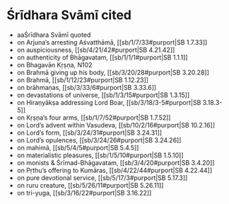 # Śrīdhara Svāmī cited

* aaŚrīdhara Svāmī quoted
* on Arjuna’s arresting Aśvatthāmā, [[sb/1/7/33#purport|SB 1.7.33]]
* on auspiciousness, [[sb/4/21/42#purport|SB 4.21.42]]
* on authenticity of Bhāgavatam, [[sb/1/1/1#purport|SB 1.1.1]]
* on Bhagavān Kṛṣṇa, N102
* on Brahmā giving up his body, [[sb/3/20/28#purport|SB 3.20.28]]
* on Brahmā, [[sb/1/12/23#purport|SB 1.12.23]]
* on brāhmaṇas, [[sb/3/33/6#purport|SB 3.33.6]]
* on devastations of universe, [[sb/1/3/15#purport|SB 1.3.15]]
* on Hiraṇyākṣa addressing Lord Boar, [[sb/3/18/3-5#purport|SB 3.18.3-5]]
* on Kṛṣṇa’s four arms, [[sb/1/7/52#purport|SB 1.7.52]]
* on Lord’s advent within Vasudeva, [[sb/10/2/16#purport|SB 10.2.16]]
* on Lord’s form, [[sb/3/24/31#purport|SB 3.24.31]]
* on Lord’s opulences, [[sb/3/24/26#purport|SB 3.24.26]]
* on mahimā, [[sb/5/4/5#purport|SB 5.4.5]]
* on materialistic pleasures, [[sb/1/5/10#purport|SB 1.5.10]]
* on monists & Śrīmad-Bhāgavatam, [[sb/3/4/20#purport|SB 3.4.20]]
* on Pṛthu’s offering to Kumāras, [[sb/4/22/44#purport|SB 4.22.44]]
* on pure devotional service, [[sb/5/17/3#purport|SB 5.17.3]]
* on ruru creature, [[sb/5/26/11#purport|SB 5.26.11]]
* on tri-yuga, [[sb/3/16/22#purport|SB 3.16.22]]
